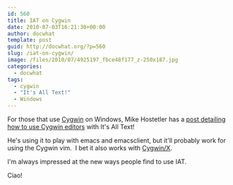 ```yaml
---
id: 560
title: IAT on Cygwin
date: 2010-07-03T16:21:30+00:00
author: docwhat
template: post
guid: http://docwhat.org/?p=560
slug: /iat-on-cygwin/
image: /files/2010/07/4925197_fbce48f177_z-250x187.jpg
categories:
  - docwhat
tags:
  - cygwin
  - "It's All Text!"
  - Windows
---
```

For those that use [Cygwin](http://www.cygwin.com/ "Cygwin") on Windows, Mike Hostetler has a [post detailing how to use Cygwin editors](http://mike.hostetlerhome.com/2010/03/04/getting-its-all-text-to-play-with-cygwin/ "Getting It's All Text to play with Cygwin") with It's All Text!



He's using it to play with emacs and emacsclient, but it'll probably work for using the Cygwin vim.  I bet it also works with [Cygwin/X](http://x.cygwin.com/ "Cygwin/X").

I'm always impressed at the new ways people find to use IAT.

Ciao!
